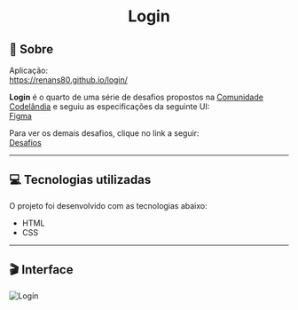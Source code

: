 # <div align="center">Login</div>

## 📃 Sobre
Aplicação: <br>
<https://renans80.github.io/login/>

**Login** é o quarto de uma série de desafios propostos na [Comunidade Codelândia](https://discord.gg/QevDJqCzaY) e seguiu as especificações da seguinte UI: <br>
[Figma](https://www.figma.com/file/Yb9IBH56g7T1hdIyZ3BMNO/Desafios---Codel%C3%A2ndia?node-id=4261%3A2)

Para ver os demais desafios, clique no link a seguir: <br>
[Desafios](https://renans80.github.io/desafios-codelandia/)

---

## 💻 Tecnologias utilizadas 
O projeto foi desenvolvido com as tecnologias abaixo: <br>

* HTML
* CSS

---

## 🎬 Interface
![Login](https://ik.imagekit.io/zqxyh6u3ylz/Login/desafio4_DsUwNkoAI.jpg?updatedAt=1703700124196)



